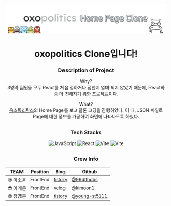 <img src="./oxoClone_readme.png" alt="oxo clone title" />

<div align=center>

<h1>oxopolitics Clone입니다!</h1>

<div style="margin-bottom: 30px;">

<div style="margin-bottom: 30px;">

### Description of Project

Why? <br>
3명의 팀원들 모두 React를 처음 접하거나 접한지 얼마 되지 않았기 때문에, React와 좀 더 친해지기 위한 프로젝트이다.

What? <br>
<a href="https://www.oxopolitics.com/">옥소폴리틱스</a>의 Home Page를 보고 클론 코딩을 진행하였다. 이 때, JSON 파일로 Page에 대한 정보를 가공하여 화면에 나타나도록 하였다.

</div>

<div style="margin-bottom: 30px;">

</div>

### Tech Stacks

<!-- JavaScript -->
<img alt="JavaScript" src ="https://img.shields.io/badge/JavaScript-F7DF1E.svg?&style=for-the-badge&logo=JavaScript&logoColor=black"/>
<!-- React -->
<img alt="React" src ="https://img.shields.io/badge/React-61DAFB.svg?&style=for-the-badge&logo=React&logoColor=black"/>
<!-- Vite -->
<img alt="Vite" src ="https://img.shields.io/badge/Vite-646CFF.svg?&style=for-the-badge&logo=Vite&logoColor=white"/>
<!-- Styled Components -->
<img alt="Vite" src ="https://img.shields.io/badge/styledcomponents-DB7093.svg?&style=for-the-badge&logo=styledcomponents&logoColor=white"/>
</div>

<div>

### Crew Info

| TEAM                                | Position | Blog                                                      | Github                                                     |
| ----------------------------------- | -------- | --------------------------------------------------------- | ---------------------------------------------------------- |
| :wink: 이소윤 | FrontEnd | <a href="https://programmerplum.tistory.com/">tistory</a> | <a href="https://github.com/99dlthdbs">@99dlthdbs</a>      |
| :sunglasses: 이기문                 | FrontEnd | <a href="https://velog.io/@kimoon212">velog</a>           | <a href="@kimoon1 ">@kimoon1</a>                           |
| :laughing: 정영훈                   | FrontEnd | <a href="https://youngst.tistory.com/7">tistory</a>       | <a href="https://github.com/young-st511">@young-st5111</a> |

</div>

</div>
